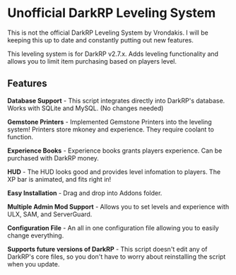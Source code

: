 Unofficial DarkRP Leveling System
======================
This is not the official DarkRP Leveling System by Vrondakis. I will be keeping this up to date and constantly putting out new features.

This leveling system is for DarkRP v2.7.x.  Adds leveling functionality and allows you to limit item purchasing based on players level.


Features
-------
**Database Support** - This script integrates directly into DarkRP's database. Works with SQLite and MySQL. (No changes needed)

**Gemstone Printers** - Implemented Gemstone Printers into the leveling system! Printers store mkoney and experience. They require coolant to function.

**Experience Books** - Experience books grants players experience. Can be purchased with DarkRP money.

**HUD** - The HUD looks good and provides level infomation to players. The XP bar is animated, and fits right in!

**Easy Installation** - Drag and drop into Addons folder.

**Multiple Admin Mod Support** - Allows you to set levels and experience with ULX, SAM, and ServerGuard.

**Configuration File** - An all in one configuration file allowing you to easily change everything.

**Supports future versions of DarkRP** - This script doesn't edit any of DarkRP's core files, so you don't have to worry about reinstalling the script when you update.